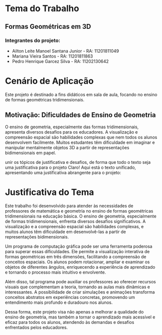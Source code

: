 # Tema do Trabalho
## Formas Geométricas em 3D

### Integrantes do projeto:
- Ailton Leite Manoel Santana Junior - RA: 11201811049
- Mariana Vieira Santos - RA: 11201811863
- Pedro Henrique Garcez Silva - RA: 11202130642

# Cenário de Aplicação
Este projeto é destinado a fins didáticos em sala de aula, focando no ensino de formas geométricas tridimensionais.

## Motivação: Dificuldades de Ensino de Geometria
O ensino de geometria, especialmente das formas tridimensionais, apresenta diversos desafios para os educadores. A visualização e compreensão espacial são habilidades complexas que nem todos os alunos desenvolvem facilmente. Muitos estudantes têm dificuldade em imaginar e manipular mentalmente objetos 3D a partir de representações bidimensionais em papel.

unir os tópicos de justificativa e desafios, de forma que todo o texto seja uma justificativa para o projeto
Claro! Aqui está o texto unificado, apresentando uma justificativa abrangente para o projeto:

# Justificativa do Tema
Este trabalho foi desenvolvido para atender às necessidades de professores de matemática e geometria no ensino de formas geométricas tridimensionais na educação básica. O ensino de geometria, especialmente de formas tridimensionais, enfrenta diversos desafios significativos. A visualização e a compreensão espacial são habilidades complexas, e muitos alunos têm dificuldade em desenvolvê-las a partir de representações bidimensionais.

Um programa de computação gráfica pode ser uma ferramenta poderosa para superar essas dificuldades. Ele permite a visualização interativa de formas geométricas em três dimensões, facilitando a compreensão de conceitos espaciais. Os alunos podem rotacionar, ampliar e examinar os objetos de diferentes ângulos, enriquecendo a experiência de aprendizado e tornando o processo mais intuitivo e envolvente.

Além disso, tal programa pode auxiliar os professores ao oferecer recursos visuais que complementam a teoria, tornando as aulas mais dinâmicas e interessantes. A possibilidade de criar simulações e animações transforma conceitos abstratos em experiências concretas, promovendo um entendimento mais profundo e duradouro nos alunos.

Dessa forma, este projeto visa não apenas a melhorar a qualidade do ensino de geometria, mas também a tornar o aprendizado mais acessível e eficaz para todos os alunos, atendendo às demandas e desafios enfrentados pelos educadores.

